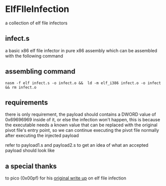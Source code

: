 # ElfFIleInfection
a collection of elf file infectors 

## infect.s

a basic x86 elf file infector in pure x86 assembly which can be assembled with the following command

## assembling command

`nasm -f elf infect.s -o infect.o &&  ld -m elf_i386 infect.o -o infect && rm infect.o`

## requirements

there is only requirement, the payload should contains a DWORD value of 0x69696969 inside of it, or else the infection won't happen, this is because the executable needs a known value that can be replaced with the original pivot file's entry point, so we can continue executing the pivot file normally after executing the injected payload

refer to payload1.s and payload2.s to get an idea of what an accepted payload should look like

## a special thanks

to pico (0x00pf) for his [original write up](https://0x00sec.org/t/elfun-file-injector/410) on elf file infection
